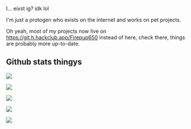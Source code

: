 I... eixst ig? idk lol

I'm just a protogen who exists on the internet and works on pet projects.

Oh yeah, most of my projects now live on https://git.h.hackclub.app/Firepup650 instead of here, check there, things are probably more up-to-date.

## Github stats thingys

![](http://github-profile-summary-cards.vercel.app/api/cards/profile-details?username=firepup6500&theme=chartreuse_dark) 

![](http://github-profile-summary-cards.vercel.app/api/cards/repos-per-language?username=firepup6500&theme=chartreuse_dark)

![](http://github-profile-summary-cards.vercel.app/api/cards/most-commit-language?username=firepup6500&theme=chartreuse_dark)

![](http://github-profile-summary-cards.vercel.app/api/cards/stats?username=firepup6500&theme=chartreuse_dark)

![](http://github-profile-summary-cards.vercel.app/api/cards/productive-time?username=firepup6500&theme=chartreuse_dark&utcOffset=0)
